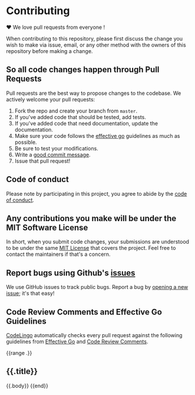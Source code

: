 <!-- use this template to generate the contributor docs with the following command: `$ lingo run docs --template CONTRIBUTING_TEMPLATE.md  --output CONTRIBUTING.md` -->

# Contributing


♥ We love pull requests from everyone !


When contributing to this repository, please first discuss the change you wish
to make via issue, email, or any other method with the owners of this repository
before making a change. 

## So all code changes happen through Pull Requests
Pull requests are the best way to propose changes to the codebase. We actively
welcome your pull requests:

1. Fork the repo and create your branch from `master`.
2. If you've added code that should be tested, add tests.
3. If you've added code that need documentation, update the documentation.
4. Make sure your code follows the [effective go](https://golang.org/doc/effective_go.html) guidelines as much as possible.
5. Be sure to test your modifications.
6. Write a [good commit message](http://tbaggery.com/2008/04/19/a-note-about-git-commit-messages.html).
7. Issue that pull request!

## Code of conduct
Please note by participating in this project, you agree to abide by the [code of conduct].

[code of conduct]: https://github.com/jesseduffield/lazygit/blob/master/CODE-OF-CONDUCT.md

## Any contributions you make will be under the MIT Software License
In short, when you submit code changes, your submissions are understood to be
under the same [MIT License](http://choosealicense.com/licenses/mit/) that
covers the project. Feel free to contact the maintainers if that's a concern.

## Report bugs using Github's [issues](https://github.com/jesseduffield/lazygit/issues)
We use GitHub issues to track public bugs. Report a bug by [opening a new
issue](https://github.com/jesseduffield/lazygit/issues/new); it's that easy!

## Code Review Comments and Effective Go Guidelines
[CodeLingo](https://codelingo.io) automatically checks every pull request against the following guidelines from [Effective Go](https://golang.org/doc/effective_go.html) and [Code Review Comments](https://github.com/golang/go/wiki/CodeReviewComments).

{{range .}}
## {{.title}}
{{.body}}
{{end}}